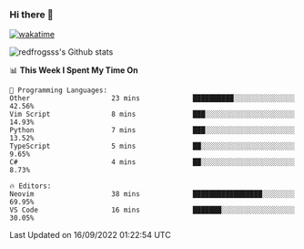 ### Hi there 👋

[![wakatime](https://wakatime.com/badge/user/2cbd8003-b8b8-4565-92d7-ad9c23ff1846.svg)](https://wakatime.com/@2cbd8003-b8b8-4565-92d7-ad9c23ff1846)

<img src="https://github-readme-stats.vercel.app/api?username=redfrogsss&show_icons=true" alt="redfrogsss's Github stats"></img>

<!--START_SECTION:waka-->
📊 **This Week I Spent My Time On** 

```text
💬 Programming Languages: 
Other                    23 mins             ██████████░░░░░░░░░░░░░░░   42.56% 
Vim Script               8 mins              ███░░░░░░░░░░░░░░░░░░░░░░   14.93% 
Python                   7 mins              ███░░░░░░░░░░░░░░░░░░░░░░   13.52% 
TypeScript               5 mins              ██░░░░░░░░░░░░░░░░░░░░░░░   9.65% 
C#                       4 mins              ██░░░░░░░░░░░░░░░░░░░░░░░   8.73%

🔥 Editors: 
Neovim                   38 mins             █████████████████░░░░░░░░   69.95% 
VS Code                  16 mins             ███████░░░░░░░░░░░░░░░░░░   30.05%

```


 Last Updated on 16/09/2022 01:22:54 UTC
<!--END_SECTION:waka-->
